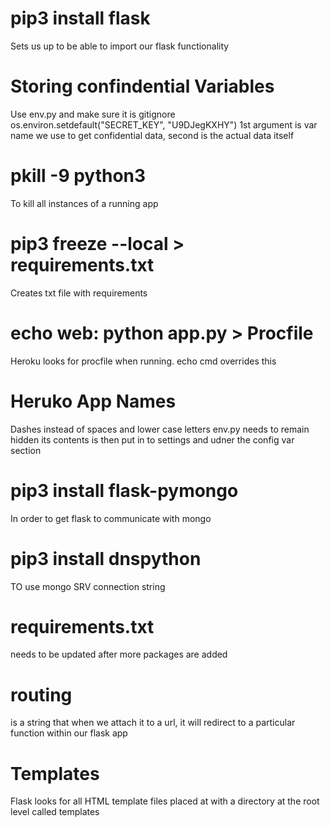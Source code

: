 # pip3 install flask
Sets us up to be able to import our flask functionality

# Storing confindential Variables
Use env.py and make sure it is gitignore
os.environ.setdefault("SECRET_KEY", "U9DJegKXHY")
1st argument is var name we use to get confidential data, second is the actual data itself

# pkill -9 python3 
To kill all instances of a running app

# pip3 freeze --local > requirements.txt
Creates txt file with requirements

# echo web: python app.py > Procfile
Heroku looks for procfile when running. echo cmd overrides this

# Heruko App Names
Dashes instead of spaces and lower case letters
env.py needs to remain hidden
its contents is then put in to settings and udner the config var section

# pip3 install flask-pymongo
In order to get flask to communicate with mongo

# pip3 install dnspython
TO use mongo SRV connection string

# requirements.txt 
needs to be updated after more packages are added

# routing 
is a string that when we attach it to a url, it will redirect to a particular function within our flask app

# Templates 
Flask looks for all HTML template files placed at with a directory at the root level
called templates
